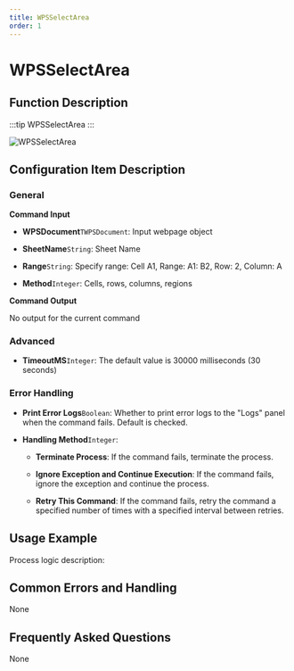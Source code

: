 ```yaml
---
title: WPSSelectArea
order: 1
---
```


# WPSSelectArea

## Function Description

:::tip 
WPSSelectArea
:::

![WPSSelectArea](../../../../assets/WPSSelectArea_command.png)

## Configuration Item Description

### General

**Command Input**

- **WPSDocument**`TWPSDocument`: Input webpage object

- **SheetName**`String`: Sheet Name

- **Range**`String`: Specify range: Cell A1, Range: A1: B2, Row: 2, Column: A

- **Method**`Integer`: Cells, rows, columns, regions


**Command Output**

No output for the current command

### Advanced

- **TimeoutMS**`Integer`: The default value is 30000 milliseconds (30 seconds)

### Error Handling

- **Print Error Logs**`Boolean`: Whether to print error logs to the "Logs" panel when the command fails. Default is checked. 

- **Handling Method**`Integer`:

    - **Terminate Process**: If the command fails, terminate the process.

    - **Ignore Exception and Continue Execution**: If the command fails, ignore the exception and continue the process.

    - **Retry This Command**: If the command fails, retry the command a specified number of times with a specified interval between retries.

## Usage Example

Process logic description:

## Common Errors and Handling

None

## Frequently Asked Questions

None

